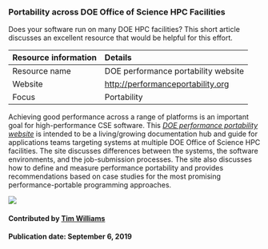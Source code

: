 ### Portability across DOE Office of Science HPC Facilities

Does your software run on many DOE HPC facilities? This short article discusses an excellent resource that would be helpful for this effort.

Resource information | Details 
:--- | :--- 
Resource name  | DOE performance portability website
Website  | http://performanceportability.org
Focus | Portability

Achieving good performance across a range of platforms is an important goal for high-performance CSE software. This *[DOE performance portability website](http://performanceportability.org)* is intended to be a living/growing documentation hub and guide for applications teams targeting systems at multiple DOE Office of Science HPC facilities. The site discusses differences between the systems, the software environments, and the job-submission processes. The site also discusses how to define and measure performance portability and provides recommendations based on case studies for the most promising performance-portable programming approaches. 

<img src='https://github.com/betterscientificsoftware/images/raw/master/Logo-class-perfport.png' class='logo' />

#### Contributed by [Tim Williams](https://github.com/zippylab)

#### Publication date: September 6, 2019

<!---
Publish: yes
Categories: performance
Topics: High-performance computing (HPC), Performance at leadership computing facilities, Performance portability
Tags: site
Level: 2
Prerequisites: default
Aggregate: none
--->
